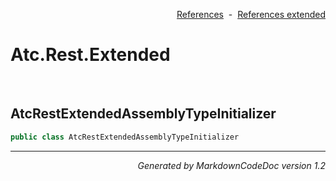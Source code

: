 <div style='text-align: right'>

[References](Index.md)&nbsp;&nbsp;-&nbsp;&nbsp;[References extended](IndexExtended.md)
</div>

# Atc.Rest.Extended

<br />


## AtcRestExtendedAssemblyTypeInitializer

```csharp
public class AtcRestExtendedAssemblyTypeInitializer
```

<hr /><div style='text-align: right'><i>Generated by MarkdownCodeDoc version 1.2</i></div>
